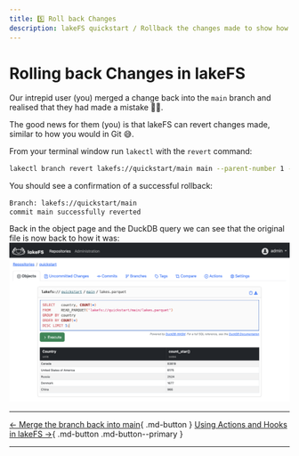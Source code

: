 ```yaml
---
title: 5️⃣ Roll back Changes
description: lakeFS quickstart / Rollback the changes made to show how lakeFS can be used to revert changes made in error. 
---
```


# Rolling back Changes in lakeFS

Our intrepid user (you) merged a change back into the `main` branch and realised that they had made a mistake 🤦🏻. 

The good news for them (you) is that lakeFS can revert changes made, similar to how you would in Git 😅. 

From your terminal window run `lakectl` with the `revert` command:

```bash
lakectl branch revert lakefs://quickstart/main main --parent-number 1 --yes
```
You should see a confirmation of a successful rollback:
```
Branch: lakefs://quickstart/main
commit main successfully reverted
```

Back in the object page and the DuckDB query we can see that the original file is now back to how it was: 
<img src="../../assets/img/quickstart/duckdb-main-02.png" alt="The lakeFS object viewer with DuckDB query showing that the lakes dataset on main branch has been successfully returned to state prior to the merge." class="quickstart"/>

---

[← Merge the branch back into main](commit-and-merge.md){ .md-button } [Using Actions and Hooks in lakeFS →](actions-and-hooks.md){ .md-button .md-button--primary }

---
